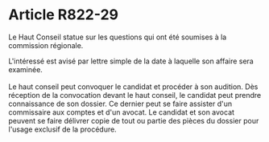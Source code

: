 # Article R822-29

<p>Le Haut Conseil statue sur les questions qui ont été soumises à la commission régionale.</p><p>L'intéressé est avisé par lettre simple de la date à laquelle son affaire sera examinée.<br/><br/> Le haut conseil peut convoquer le candidat et procéder à son audition. Dès réception de la convocation devant le haut conseil, le candidat peut prendre connaissance de son dossier. Ce dernier peut se faire assister d'un commissaire aux comptes et d'un avocat. Le candidat et son avocat peuvent se faire délivrer copie de tout ou partie des pièces du dossier pour l'usage exclusif de la procédure. </p>